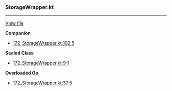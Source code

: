 ### StorageWrapper.kt
---
[View file](../../precision_analyzed/172_StorageWrapper.kt)

**Companion**

 - [172_StorageWrapper.kt:102:5](../../precision_analyzed/172_StorageWrapper.kt#L102)

**Sealed Class**

 - [172_StorageWrapper.kt:9:1](../../precision_analyzed/172_StorageWrapper.kt#L9)

**Overloaded Op**

 - [172_StorageWrapper.kt:37:5](../../precision_analyzed/172_StorageWrapper.kt#L37)
